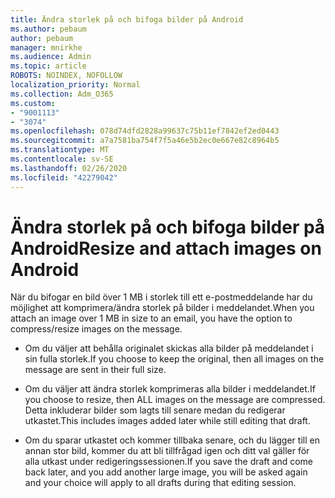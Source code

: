 ```yaml
---
title: Ändra storlek på och bifoga bilder på Android
ms.author: pebaum
author: pebaum
manager: mnirkhe
ms.audience: Admin
ms.topic: article
ROBOTS: NOINDEX, NOFOLLOW
localization_priority: Normal
ms.collection: Adm_O365
ms.custom:
- "9001113"
- "3074"
ms.openlocfilehash: 078d74dfd2828a99637c75b11ef7842ef2ed0443
ms.sourcegitcommit: a7a7581ba754f7f5a46e5b2ec0e667e82c8964b5
ms.translationtype: MT
ms.contentlocale: sv-SE
ms.lasthandoff: 02/26/2020
ms.locfileid: "42279042"
---
```

# <a name="resize-and-attach-images-on-android"></a><span data-ttu-id="b1122-102">Ändra storlek på och bifoga bilder på Android</span><span class="sxs-lookup"><span data-stu-id="b1122-102">Resize and attach images on Android</span></span>

<span data-ttu-id="b1122-103">När du bifogar en bild över 1 MB i storlek till ett e-postmeddelande har du möjlighet att komprimera/ändra storlek på bilder i meddelandet.</span><span class="sxs-lookup"><span data-stu-id="b1122-103">When you attach an image over 1 MB in size to an email, you have the option to compress/resize images on the message.</span></span>
 
- <span data-ttu-id="b1122-104">Om du väljer att behålla originalet skickas alla bilder på meddelandet i sin fulla storlek.</span><span class="sxs-lookup"><span data-stu-id="b1122-104">If you choose to keep the original, then all images on the message are sent in their full size.</span></span>
 
- <span data-ttu-id="b1122-105">Om du väljer att ändra storlek komprimeras alla bilder i meddelandet.</span><span class="sxs-lookup"><span data-stu-id="b1122-105">If you choose to resize, then ALL images on the message are compressed.</span></span>  <span data-ttu-id="b1122-106">Detta inkluderar bilder som lagts till senare medan du redigerar utkastet.</span><span class="sxs-lookup"><span data-stu-id="b1122-106">This includes images added later while still editing that draft.</span></span>
 
- <span data-ttu-id="b1122-107">Om du sparar utkastet och kommer tillbaka senare, och du lägger till en annan stor bild, kommer du att bli tillfrågad igen och ditt val gäller för alla utkast under redigeringssessionen.</span><span class="sxs-lookup"><span data-stu-id="b1122-107">If you save the draft and come back later, and you add another large image, you will be asked again and your choice will apply to all drafts during that editing session.</span></span>
 
